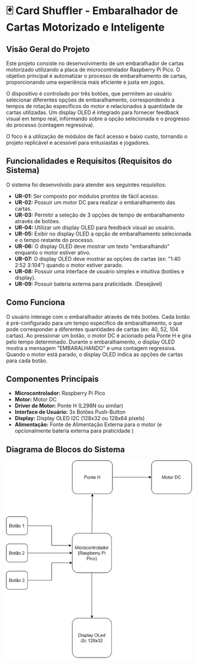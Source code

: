 # 🃏 Card Shuffler - Embaralhador de Cartas Motorizado e Inteligente

## Visão Geral do Projeto

Este projeto consiste no desenvolvimento de um embaralhador de cartas motorizado utilizando a placa de microcontrolador Raspberry Pi Pico. O objetivo principal é automatizar o processo de embaralhamento de cartas, proporcionando uma experiência mais eficiente e justa em jogos.

O dispositivo é controlado por três botões, que permitem ao usuário selecionar diferentes opções de embaralhamento, correspondendo a tempos de rotação específicos do motor e relacionados à quantidade de cartas utilizadas. Um display OLED é integrado para fornecer feedback visual em tempo real, informando sobre a opção selecionada e o progresso do processo (contagem regressiva).

O foco é a utilização de módulos de fácil acesso e baixo custo, tornando o projeto replicável e acessível para entusiastas e jogadores.

## Funcionalidades e Requisitos (Requisitos do Sistema)

O sistema foi desenvolvido para atender aos seguintes requisitos:

* **UR-01:** Ser composto por módulos prontos de fácil acesso.
* **UR-02:** Possuir um motor DC para realizar o embaralhamento das cartas.
* **UR-03:** Permitir a seleção de 3 opções de tempo de embaralhamento através de botões.
* **UR-04:** Utilizar um display OLED para feedback visual ao usuário.
* **UR-05:** Exibir no display OLED a opção de embaralhamento selecionada e o tempo restante do processo.
* **UR-06:** O display OLED deve mostrar um texto "embaralhando" enquanto o motor estiver ativo.
* **UR-07:** O display OLED deve mostrar as opções de cartas (ex: "1:40 2:52 3:104") quando o motor estiver parado.
* **UR-08:** Possuir uma interface de usuário simples e intuitiva (botões e display).
* **UR-09:** Possuir bateria externa para praticidade. (Desejável)

## Como Funciona

O usuário interage com o embaralhador através de três botões. Cada botão é pré-configurado para um tempo específico de embaralhamento, o que pode corresponder a diferentes quantidades de cartas (ex: 40, 52, 104 cartas). Ao pressionar um botão, o motor DC é acionado pela Ponte H e gira pelo tempo determinado. Durante o embaralhamento, o display OLED mostra a mensagem "EMBARALHANDO" e uma contagem regressiva. Quando o motor está parado, o display OLED indica as opções de cartas para cada botão.

## Componentes Principais

* **Microcontrolador:** Raspberry Pi Pico
* **Motor:** Motor DC
* **Driver de Motor:** Ponte H (L298N ou similar)
* **Interface de Usuário:** 3x Botões Push-Button
* **Display:** Display OLED I2C (128x32 ou 128x64 pixels)
* **Alimentação:** Fonte de Alimentação Externa para o motor (e opcionalmente bateria externa para praticidade )

## Diagrama de Blocos do Sistema

![Diagrama de Blocos](Diagrama.png)
